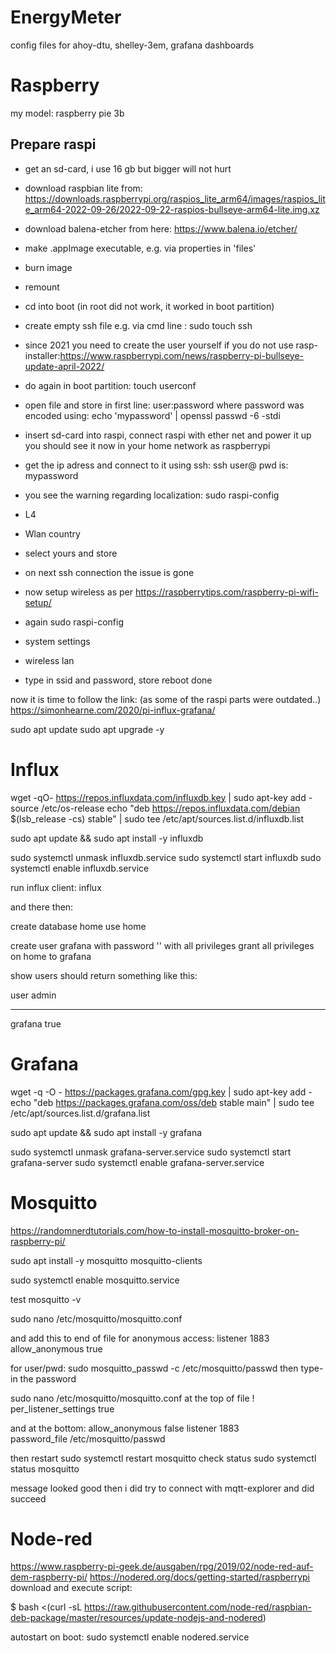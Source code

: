 # EnergyMeter
config files for ahoy-dtu, shelley-3em, grafana dashboards

# Raspberry
my model: raspberry pie 3b

## Prepare raspi
- get an sd-card, i use 16 gb but bigger will not hurt
- download raspbian lite from: https://downloads.raspberrypi.org/raspios_lite_arm64/images/raspios_lite_arm64-2022-09-26/2022-09-22-raspios-bullseye-arm64-lite.img.xz

- download balena-etcher from here: https://www.balena.io/etcher/
- make .appImage executable, e.g. via properties in 'files'
- burn image
- remount
- cd into boot (in root did not work, it worked in boot partition)
- create empty ssh file e.g. via cmd line : sudo touch ssh
- since 2021 you need to create the user yourself if you do not use rasp-installer:https://www.raspberrypi.com/news/raspberry-pi-bullseye-update-april-2022/
- do again in boot partition: touch userconf
- open file and store in first line: user:password
  where password was encoded using: echo 'mypassword' | openssl passwd -6 -stdi
- insert sd-card into raspi, connect raspi with ether net and power it up
you should see it now in your home network as raspberrypi
- get the ip adress and connect to it using ssh:
  ssh user@<ip>
  pwd is: mypassword
- you see the warning regarding localization: sudo raspi-config
 - L4
 - Wlan country
 - select yours and store
- on next ssh connection the issue is gone
- now setup wireless as per https://raspberrytips.com/raspberry-pi-wifi-setup/
 - again sudo raspi-config
 - system settings
 - wireless lan
 - type in ssid and password, store reboot done

now it is time to follow the link: (as some of the raspi parts were outdated..)
https://simonhearne.com/2020/pi-influx-grafana/

sudo apt update
sudo apt upgrade -y

# Influx

wget -qO- https://repos.influxdata.com/influxdb.key | sudo apt-key add -
source /etc/os-release
echo "deb https://repos.influxdata.com/debian $(lsb_release -cs) stable" | sudo tee /etc/apt/sources.list.d/influxdb.list

sudo apt update && sudo apt install -y influxdb

sudo systemctl unmask influxdb.service
sudo systemctl start influxdb
sudo systemctl enable influxdb.service

run influx client:
influx 

and there then:

create database home
use home

create user grafana with password '<passwordhere>' with all privileges
grant all privileges on home to grafana

show users
 should return something like this:

user admin
---- -----
grafana true

# Grafana

wget -q -O - https://packages.grafana.com/gpg.key | sudo apt-key add -
echo "deb https://packages.grafana.com/oss/deb stable main" | sudo tee /etc/apt/sources.list.d/grafana.list

sudo apt update && sudo apt install -y grafana

sudo systemctl unmask grafana-server.service
sudo systemctl start grafana-server
sudo systemctl enable grafana-server.service

# Mosquitto
https://randomnerdtutorials.com/how-to-install-mosquitto-broker-on-raspberry-pi/

sudo apt install -y mosquitto mosquitto-clients

sudo systemctl enable mosquitto.service

test
mosquitto -v

sudo nano /etc/mosquitto/mosquitto.conf

and add this to end of file for anonymous access:
listener 1883
allow_anonymous true

for user/pwd:
sudo mosquitto_passwd -c /etc/mosquitto/passwd <user>
then type-in the password

sudo nano /etc/mosquitto/mosquitto.conf
at the top of file !
per_listener_settings true

and at the bottom:
allow_anonymous false 
listener 1883  
password_file /etc/mosquitto/passwd

then restart
sudo systemctl restart mosquitto
check status
sudo systemctl status mosquitto

message looked good
then i did try to connect with mqtt-explorer and did succeed

# Node-red
https://www.raspberry-pi-geek.de/ausgaben/rpg/2019/02/node-red-auf-dem-raspberry-pi/
https://nodered.org/docs/getting-started/raspberrypi
download and execute script:

$ bash <(curl -sL https://raw.githubusercontent.com/node-red/raspbian-deb-package/master/resources/update-nodejs-and-nodered)



autostart on boot:
sudo systemctl enable nodered.service




